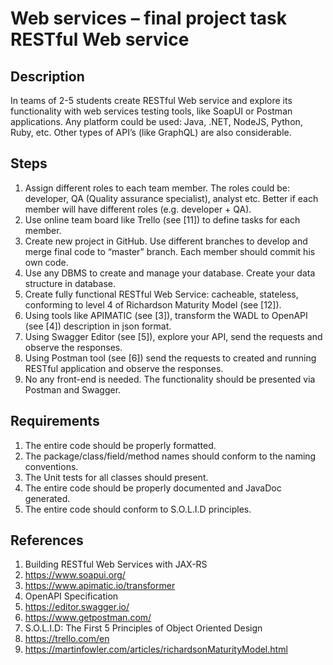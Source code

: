 # Web services – final project task <br /> RESTful Web service

## Description
In teams of 2-5 students create RESTful Web service and explore its functionality with web services testing tools, like SoapUI or Postman applications. Any platform could be used: Java, .NET, NodeJS, Python, Ruby, etc. Other types of API’s (like GraphQL) are also considerable. 
## Steps
1. Assign different roles to each team member. The roles could be: developer, QA (Quality assurance specialist), analyst etc. Better if each member will have different roles (e.g. developer + QA).
2. Use online team board like Trello (see [11]) to define tasks for each member.
3. Create new project in GitHub. Use different branches to develop and merge final code to “master” branch. Each member should commit his own code.
4. Use any DBMS to create and manage your database. Create your data structure in database. 
5. Create fully functional RESTful Web Service: cacheable, stateless, conforming to level 4 of Richardson Maturity Model (see [12]).
6. Using tools like APIMATIC (see [3]), transform the WADL to OpenAPI (see [4]) description in json format.
7. Using Swagger Editor (see [5]), explore your API, send the requests and observe the responses.
8. Using Postman tool (see [6]) send the requests to created and running RESTful application and observe the responses.  
9. No any front-end is needed. The functionality should be presented via Postman and Swagger. 
## Requirements
1. The entire code should be properly formatted.
2. The package/class/field/method names should conform to the naming conventions.
3. The Unit tests for all classes should present.
4. The entire code should be properly documented and JavaDoc generated.
5. The entire code should conform to S.O.L.I.D principles.
## References
1. Building RESTful Web Services with JAX-RS
2. https://www.soapui.org/
3. https://www.apimatic.io/transformer
4. OpenAPI Specification
5. https://editor.swagger.io/
6. https://www.getpostman.com/    
7. S.O.L.I.D: The First 5 Principles of Object Oriented Design
8. https://trello.com/en
9. https://martinfowler.com/articles/richardsonMaturityModel.html

